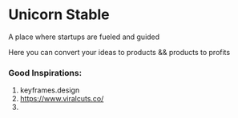 # Unicorn Stable

A place where startups are fueled and guided

Here you can convert your ideas to products && products to profits


### Good Inspirations:

1. keyframes.design
2. https://www.viralcuts.co/
3. 